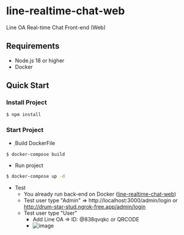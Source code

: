 # line-realtime-chat-web
Line OA Real-time Chat Front-end (Web)
## Requirements
- Node.js 18 or higher
- Docker 
## Quick Start
### Install Project
``` bash
$ npm install
```
### Start Project
- ฺBuild DockerFile
``` bash
$ docker-compose build
```
- Run project
``` bash
$ docker-compose up -d
```
  - Test
    - You already run back-end on Docker ([line-realtime-chat-web](https://github.com/Much-Arisz/line-realtime-chat-api))
    - Test user type "Admin" => http://localhost:3000/admin/login or http://drum-star-stud.ngrok-free.app/admin/login
    - Test user type "User"
       - Add Line OA => ID: @838qvqkc or QRCODE
       - ![image](https://github.com/Much-Arisz/line-realtime-chat-web/assets/56961503/3407b73b-247b-4472-b0f3-49936801da0b)


